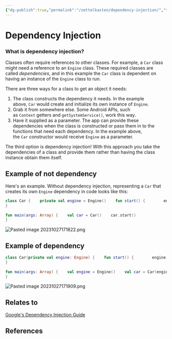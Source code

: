 ```yaml
---
{"dg-publish":true,"permalink":"/zettelkasten/dependency-injection/","title":"Dependency Injection","tags":["status/todo","core/tech/android"],"noteIcon":"","created":"2023-10-27T17:17:15.119+01:00","updated":"2023-10-27T17:19:09.945+01:00"}
---
```



# Dependency Injection

### What is dependency injection?

Classes often require references to other classes. For example, a `Car` class might need a reference to an `Engine` class. These required classes are called _dependencies_, and in this example the `Car` class is dependent on having an instance of the `Engine` class to run.

There are three ways for a class to get an object it needs:

1. The class constructs the dependency it needs. In the example above, `Car` would create and initialize its own instance of `Engine`.
2. Grab it from somewhere else. Some Android APIs, such as `Context` getters and `getSystemService()`, work this way.
3. Have it supplied as a parameter. The app can provide these dependencies when the class is constructed or pass them in to the functions that need each dependency. In the example above, the `Car` constructor would receive `Engine` as a parameter.

The third option is dependency injection! With this approach you take the dependencies of a class and provide them rather than having the class instance obtain them itself.

## Example of **not dependency**
Here's an example. Without dependency injection, representing a `Car` that creates its own `Engine` dependency in code looks like this:

```kotlin
class Car {    private val engine = Engine()    fun start() {        engine.start()    }  
}  
  
fun main(args: Array) {    val car = Car()    car.start()  
}
```
![Pasted image 20231027171822.png](/img/user/Files/Pasted%20image%2020231027171822.png)

## Example of dependency
```kotlin
class Car(private val engine: Engine) {    fun start() {        engine.start()    }  
}  
  
fun main(args: Array) {    val engine = Engine()    val car = Car(engine)    car.start()  
}
```
![Pasted image 20231027171909.png](/img/user/Files/Pasted%20image%2020231027171909.png)
## Relates to
[Google's Dependency Injection Guide](https://developer.android.com/training/dependency-injection)
## References
